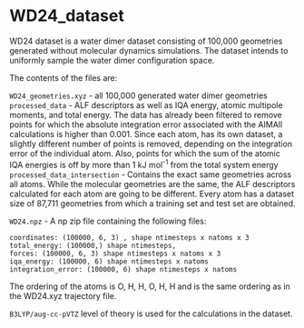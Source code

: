# WD24_dataset
WD24 dataset is a water dimer dataset consisting of 100,000 geometries generated without molecular dynamics simulations. The dataset intends to uniformly sample the water dimer configuration space.

The contents of the files are:

`WD24_geometries.xyz` - all 100,000 generated water dimer geometries
`processed_data` - ALF descriptors as well as IQA energy, atomic multipole moments, and total energy. The data has already been filtered to remove points for which the absolute integration error associated with the AIMAll calculations is higher than 0.001. Since each atom, has its own dataset, a slightly different number of points is removed, depending on the integration error of the individual atom. Also, points for which the sum of the atomic IQA energies is off by more than 1 kJ mol<sup>-1</sup> from the total system energy
`processed_data_intersection` - Contains the exact same geometries across all atoms. While the molecular geometries are the same, the ALF descriptors calculated for each atom are going to be different. Every atom has a dataset size of 87,711 geometries from which a training set and test set are obtained.

`WD24.npz` - A np zip file containing the following files:

```
coordinates: (100000, 6, 3) , shape ntimesteps x natoms x 3
total_energy: (100000,) shape ntimesteps,
forces: (100000, 6, 3) shape ntimesteps x natoms x 3
iqa_energy: (100000, 6) shape ntimesteps x natoms
integration_error: (100000, 6) shape ntimesteps x natoms
```

The ordering of the atoms is O, H, H, O, H, H and is the same ordering as in the WD24.xyz trajectory file.

`B3LYP/aug-cc-pVTZ` level of theory is used for the calculations in the dataset.
